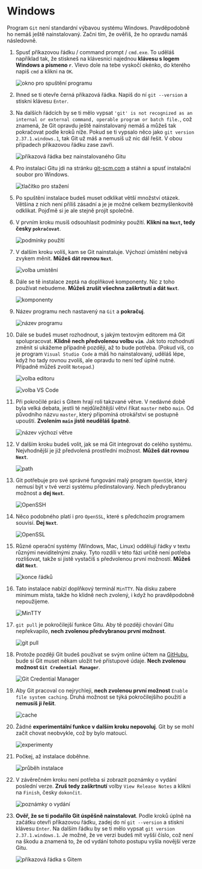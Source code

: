 # Windows

Program `Git` není standardní výbavou systému Windows. Pravděpodobně ho nemáš ještě nainstalovaný. Začni tím, že ověříš, že ho opravdu namáš následovně.

1. Spusť příkazovou řádku / command prompt / `cmd.exe`. To uděláš například tak, že stiskneš na klávesnici najednou **klávesu s logem Windows a písmeno `r`**. Vlevo dole na tebe vyskočí okénko, do kterého napiš `cmd` a klikni na `OK`.

   ![okno pro spuštění programu](okno-r.png)

1. Ihned se ti otevře černá příkazová řádka. Napiš do ní `git --version` a stiskni klávesu `Enter`.

1. Na dalších řádcích by se ti mělo vypsat `'git' is not recognized as an internal or external command, operable program or batch file.`, což znamená, že Git opravdu ještě nainstalovaný nemáš a můžeš tak pokračovat podle kroků níže. Pokud se ti vypsalo něco jako `git version 2.37.1.windows.1`, tak Git už máš a nemusíš už nic dál řešit. V obou případech příkazovou řádku zase zavři.

   ![příkazová řádka bez nainstalovaného Gitu](bez-gitu.png)

1. Pro instalaci Gitu jdi na stránku [git-scm.com](https://git-scm.com) a stáhni a spusť instalační soubor pro Windows.

   ![tlačítko pro stažení](stahnout.png)

1. Po spuštění instalace budeš muset odklikat větší množství otázek. Většina z nich není příliš zásadní a je je možné celkem bezmyšlenkovitě odklikat. Pojďmě si je ale stejně projít společně.

1. V prvním kroku musíš odsouhlasit podmínky použití. **Klikni na `Next`, tedy česky `pokračovat`**.

   ![podmínky použití](podminky.png)

1. V dalším kroku volíš, kam se Git nainstaluje. Výchozí úmístění nebývá zvykem měnit. **Můžeš dát rovnou `Next`**.

   ![volba umístění](umisteni.png)

1. Dále se tě instalace zeptá na doplňkové komponenty. Nic z toho používat nebudeme. **Můžeš zrušit všechna zaškrtnutí a dát `Next`**.

   ![komponenty](komponenty.png)

1. Název programu nech nastavený na `Git` a **pokračuj**.

   ![název programu](zkratka.png)

1. Dále se budeš muset rozhodnout, s jakým textovým editorem má Git spolupracovat. **Klidně nech předvolenou volbu `vim`**. Jak toto rozhodnutí změnit si ukážeme případně později, až to bude potřeba. (Pokud víš, co je program `Visual Studio Code` a máš ho nainstalovaný, uděláš lépe, když ho tady rovnou zvolíš, ale opravdu to není teď úplně nutné. Případně můžeš zvolit `Notepad`.)

   ![volba editoru](editor.png)

   ![volba VS Code](vscode.png)

1. Při pokročilé práci s Gitem hrají roli takzvané větve. V nedávné době byla velká debata, jestli té nejdůležitější větvi říkat `master` nebo `main`. Od původního názvu `master`, který připomíná otrokářství se postupně upouští. **Zvolením `main` jistě neuděláš špatně**.

   ![název výchozí větve](nazev-vetve.png)

1. V dalším kroku budeš volit, jak se má Git integrovat do celého systému. Nejvhodnější je již předvolená prostřední možnost. **Můžeš dát rovnou `Next`**.

   ![path](path.png)

1. Git potřebuje pro své správné fungování malý program `OpenSSH`, který nemusí být v tvé verzi systému předinstalovaný. Nech předvybranou možnost a **dej `Next`**.

   ![OpenSSH](OpenSSH.png)

1. Něco podobného platí i pro `OpenSSL`, které s předchozím programem souvisí. **Dej `Next`**.

   ![OpenSSL](OpenSSL.png)

1. Různé operační systémy (Windows, Mac, Linux) oddělují řádky v textu různými neviditelnými znaky. Tyto rozdíli v této fázi určitě není potřeba rozlišovat, takže si jistě vystačíš s předvolenou první možností. **Můžeš dát `Next`**.

   ![konce řádků](konce-radku.png)

1. Tato instalace nabízí doplňkový terminál `MinTTY`. Na disku zabere minimum místa, takže ho klidně nech zvolený, i když ho pravděpodobně nepoužijeme.

   ![MinTTY](MinTTY.png)

1. `git pull` je pokročilejší funkce Gitu. Aby tě později chování Gitu nepřekvapilo, **nech zvolenou předvybranou první možnost**.

   ![git pull](merge.png)

1. Protože později Git budeš používat se svým online účtem na [GitHubu](https://github.com/), bude si Git muset někam uložit tvé přístupové údaje. **Nech zvolenou možnost `Git Credential Manager`**.

   ![Git Credential Manager](git-credential-manager.png)

1. Aby Git pracoval co nejrychleji, **nech zvolenou první možnost** `Enable file system caching`. Druhá možnost se týká pokročilejšího použití a **nemusíš ji řešit**.

   ![cache](cache.png)

1. Žádné **experimentální funkce v dalším kroku nepovoluj**. Git by se mohl začít chovat neobvykle, což by bylo matoucí.

   ![experimenty](experimenty.png)

1. Počkej, až instalace doběhne.

   ![průběh instalace](prubeh-instalace.png)

1. V závěrečném kroku není potřeba si zobrazit poznámky o vydání poslední verze. **Zruš tedy zaškrtnutí** volby `View Release Notes` a klikni na `Finish`, česky `dokončit`.

   ![poznámky o vydání](konec.png)

1. **Ověř, že se ti podařilo Git úspěšně nainstalovat**. Podle kroků úplně na začátku otevři příkazovou řádku, zadej do ní `git --version` a stiskni klávesu `Enter`. Na dalším řádku by se ti mělo vypsat `git version 2.37.1.windows.1`. Je možné, že ve verzi budeš mít vyšší číslo, což není na škodu a znamená to, že od vydání tohoto postupu vyšla novější verze Gitu.

   ![příkazová řádka s Gitem](s-gitem.png)
